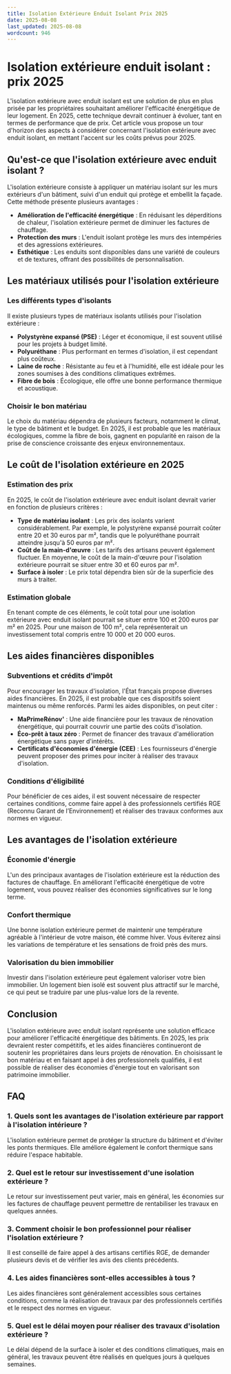 ```yaml
---
title: Isolation Extérieure Enduit Isolant Prix 2025
date: 2025-08-08
last_updated: 2025-08-08
wordcount: 946
---
```


# Isolation extérieure enduit isolant : prix 2025

L'isolation extérieure avec enduit isolant est une solution de plus en plus prisée par les propriétaires souhaitant améliorer l'efficacité énergétique de leur logement. En 2025, cette technique devrait continuer à évoluer, tant en termes de performance que de prix. Cet article vous propose un tour d'horizon des aspects à considérer concernant l'isolation extérieure avec enduit isolant, en mettant l'accent sur les coûts prévus pour 2025.

## Qu'est-ce que l'isolation extérieure avec enduit isolant ?

L'isolation extérieure consiste à appliquer un matériau isolant sur les murs extérieurs d'un bâtiment, suivi d'un enduit qui protège et embellit la façade. Cette méthode présente plusieurs avantages :

- **Amélioration de l'efficacité énergétique** : En réduisant les déperditions de chaleur, l'isolation extérieure permet de diminuer les factures de chauffage.
- **Protection des murs** : L'enduit isolant protège les murs des intempéries et des agressions extérieures.
- **Esthétique** : Les enduits sont disponibles dans une variété de couleurs et de textures, offrant des possibilités de personnalisation.

## Les matériaux utilisés pour l'isolation extérieure

### Les différents types d'isolants

Il existe plusieurs types de matériaux isolants utilisés pour l'isolation extérieure :

- **Polystyrène expansé (PSE)** : Léger et économique, il est souvent utilisé pour les projets à budget limité.
- **Polyuréthane** : Plus performant en termes d'isolation, il est cependant plus coûteux.
- **Laine de roche** : Résistante au feu et à l'humidité, elle est idéale pour les zones soumises à des conditions climatiques extrêmes.
- **Fibre de bois** : Écologique, elle offre une bonne performance thermique et acoustique.

### Choisir le bon matériau

Le choix du matériau dépendra de plusieurs facteurs, notamment le climat, le type de bâtiment et le budget. En 2025, il est probable que les matériaux écologiques, comme la fibre de bois, gagnent en popularité en raison de la prise de conscience croissante des enjeux environnementaux.

## Le coût de l'isolation extérieure en 2025

### Estimation des prix

En 2025, le coût de l'isolation extérieure avec enduit isolant devrait varier en fonction de plusieurs critères :

- **Type de matériau isolant** : Les prix des isolants varient considérablement. Par exemple, le polystyrène expansé pourrait coûter entre 20 et 30 euros par m², tandis que le polyuréthane pourrait atteindre jusqu'à 50 euros par m².
- **Coût de la main-d'œuvre** : Les tarifs des artisans peuvent également fluctuer. En moyenne, le coût de la main-d'œuvre pour l'isolation extérieure pourrait se situer entre 30 et 60 euros par m².
- **Surface à isoler** : Le prix total dépendra bien sûr de la superficie des murs à traiter.

### Estimation globale

En tenant compte de ces éléments, le coût total pour une isolation extérieure avec enduit isolant pourrait se situer entre 100 et 200 euros par m² en 2025. Pour une maison de 100 m², cela représenterait un investissement total compris entre 10 000 et 20 000 euros.

## Les aides financières disponibles

### Subventions et crédits d'impôt

Pour encourager les travaux d'isolation, l'État français propose diverses aides financières. En 2025, il est probable que ces dispositifs soient maintenus ou même renforcés. Parmi les aides disponibles, on peut citer :

- **MaPrimeRénov'** : Une aide financière pour les travaux de rénovation énergétique, qui pourrait couvrir une partie des coûts d'isolation.
- **Éco-prêt à taux zéro** : Permet de financer des travaux d'amélioration énergétique sans payer d'intérêts.
- **Certificats d'économies d'énergie (CEE)** : Les fournisseurs d'énergie peuvent proposer des primes pour inciter à réaliser des travaux d'isolation.

### Conditions d'éligibilité

Pour bénéficier de ces aides, il est souvent nécessaire de respecter certaines conditions, comme faire appel à des professionnels certifiés RGE (Reconnu Garant de l’Environnement) et réaliser des travaux conformes aux normes en vigueur.

## Les avantages de l'isolation extérieure

### Économie d'énergie

L'un des principaux avantages de l'isolation extérieure est la réduction des factures de chauffage. En améliorant l'efficacité énergétique de votre logement, vous pouvez réaliser des économies significatives sur le long terme.

### Confort thermique

Une bonne isolation extérieure permet de maintenir une température agréable à l'intérieur de votre maison, été comme hiver. Vous éviterez ainsi les variations de température et les sensations de froid près des murs.

### Valorisation du bien immobilier

Investir dans l'isolation extérieure peut également valoriser votre bien immobilier. Un logement bien isolé est souvent plus attractif sur le marché, ce qui peut se traduire par une plus-value lors de la revente.

## Conclusion

L'isolation extérieure avec enduit isolant représente une solution efficace pour améliorer l'efficacité énergétique des bâtiments. En 2025, les prix devraient rester compétitifs, et les aides financières continueront de soutenir les propriétaires dans leurs projets de rénovation. En choisissant le bon matériau et en faisant appel à des professionnels qualifiés, il est possible de réaliser des économies d'énergie tout en valorisant son patrimoine immobilier.

## FAQ

### 1. Quels sont les avantages de l'isolation extérieure par rapport à l'isolation intérieure ?

L'isolation extérieure permet de protéger la structure du bâtiment et d'éviter les ponts thermiques. Elle améliore également le confort thermique sans réduire l'espace habitable.

### 2. Quel est le retour sur investissement d'une isolation extérieure ?

Le retour sur investissement peut varier, mais en général, les économies sur les factures de chauffage peuvent permettre de rentabiliser les travaux en quelques années.

### 3. Comment choisir le bon professionnel pour réaliser l'isolation extérieure ?

Il est conseillé de faire appel à des artisans certifiés RGE, de demander plusieurs devis et de vérifier les avis des clients précédents.

### 4. Les aides financières sont-elles accessibles à tous ?

Les aides financières sont généralement accessibles sous certaines conditions, comme la réalisation de travaux par des professionnels certifiés et le respect des normes en vigueur.

### 5. Quel est le délai moyen pour réaliser des travaux d'isolation extérieure ?

Le délai dépend de la surface à isoler et des conditions climatiques, mais en général, les travaux peuvent être réalisés en quelques jours à quelques semaines.